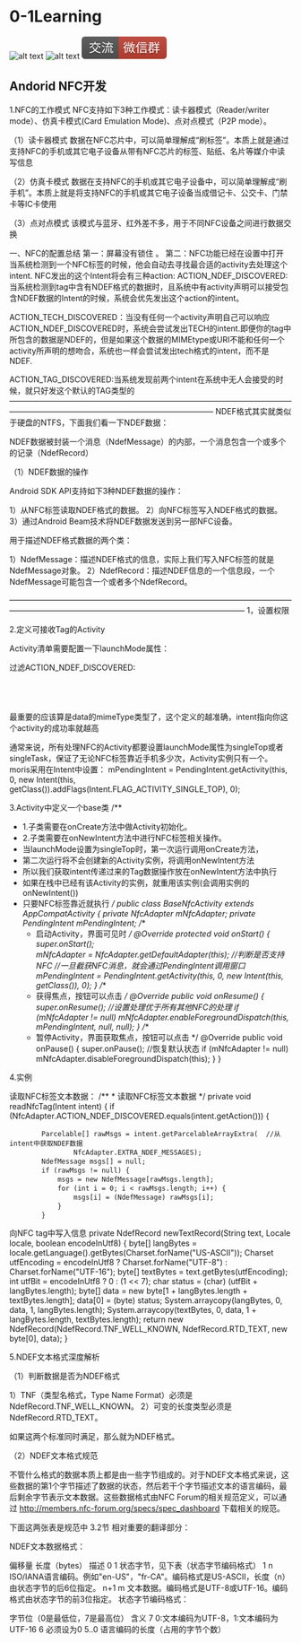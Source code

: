 # 0-1Learning

![alt text](../../static/common/svg/luoxiaosheng.svg "公众号")
![alt text](../../static/common/svg/luoxiaosheng_learning.svg "学习")
![alt text](../../static/common/svg/luoxiaosheng_wechat.svg "微信")


## Andorid NFC开发

1.NFC的工作模式
NFC支持如下3种工作模式：读卡器模式（Reader/writer mode）、仿真卡模式(Card Emulation Mode)、点对点模式（P2P mode）。

（1）读卡器模式
数据在NFC芯片中，可以简单理解成“刷标签”。本质上就是通过支持NFC的手机或其它电子设备从带有NFC芯片的标签、贴纸、名片等媒介中读写信息

（2）仿真卡模式
数据在支持NFC的手机或其它电子设备中，可以简单理解成“刷手机”。本质上就是将支持NFC的手机或其它电子设备当成借记卡、公交卡、门禁卡等IC卡使用

（3）点对点模式
该模式与蓝牙、红外差不多，用于不同NFC设备之间进行数据交换

一、NFC的配置总结
第一：屏幕没有锁住 。     第二：NFC功能已经在设置中打开
当系统检测到一个NFC标签的时候，他会自动去寻找最合适的activity去处理这个intent.
NFC发出的这个Intent将会有三种action:
ACTION_NDEF_DISCOVERED:当系统检测到tag中含有NDEF格式的数据时，且系统中有activity声明可以接受包含NDEF数据的Intent的时候，系统会优先发出这个action的intent。

ACTION_TECH_DISCOVERED：当没有任何一个activity声明自己可以响应ACTION_NDEF_DISCOVERED时，系统会尝试发出TECH的intent.即便你的tag中所包含的数据是NDEF的，但是如果这个数据的MIMEtype或URI不能和任何一个activity所声明的想吻合，系统也一样会尝试发出tech格式的intent，而不是NDEF.

ACTION_TAG_DISCOVERED:当系统发现前两个intent在系统中无人会接受的时候，就只好发这个默认的TAG类型的
——————————————————————————————————————————————————————————————
NDEF格式其实就类似于硬盘的NTFS，下面我们看一下NDEF数据：

NDEF数据被封装一个消息（NdefMessage）的内部，一个消息包含一个或多个的记录（NdefRecord）

（1）NDEF数据的操作

Android SDK API支持如下3种NDEF数据的操作：

1）从NFC标签读取NDEF格式的数据。
2）向NFC标签写入NDEF格式的数据。
3）通过Android Beam技术将NDEF数据发送到另一部NFC设备。

用于描述NDEF格式数据的两个类：

1）NdefMessage：描述NDEF格式的信息，实际上我们写入NFC标签的就是NdefMessage对象。
2）NdefRecord：描述NDEF信息的一个信息段，一个NdefMessage可能包含一个或者多个NdefRecord。

——————————————————————————————————————————————————————————————————
1，设置权限
<uses-sdk android:minSdkVersion="14"/>
<uses-permission android:name="android.permission.NFC" />
<!-- 要求当前设备必须要有NFC芯片 -->
<uses-feature android:name="android.hardware.nfc" android:required="true" />

2.定义可接收Tag的Activity

Activity清单需要配置一下launchMode属性：

<activity
    android:name=".TagTextActivity"
    android:launchMode="singleTop"/>

过滤ACTION_NDEF_DISCOVERED:
<intent-filter>   
<action android:name="android.nfc.action.NDEF_DISCOVERED"/>   
<category android:name="android.intent.category.DEFAULT"/>   
<data android:mimeType="text/plain" />  
 </intent-filter>  
最重要的应该算是data的mimeType类型了，这个定义的越准确，intent指向你这个activity的成功率就越高

通常来说，所有处理NFC的Activity都要设置launchMode属性为singleTop或者singleTask，保证了无论NFC标签靠近手机多少次，Activity实例只有一个。
moris采用在Intent中设置：
        mPendingIntent = PendingIntent.getActivity(this, 0,
                new Intent(this, getClass()).addFlags(Intent.FLAG_ACTIVITY_SINGLE_TOP), 0);

3.Activity中定义一个base类
/**
 * 1.子类需要在onCreate方法中做Activity初始化。
 * 2.子类需要在onNewIntent方法中进行NFC标签相关操作。
 *   当launchMode设置为singleTop时，第一次运行调用onCreate方法，
 *   第二次运行将不会创建新的Activity实例，将调用onNewIntent方法
 *   所以我们获取intent传递过来的Tag数据操作放在onNewIntent方法中执行
 *   如果在栈中已经有该Activity的实例，就重用该实例(会调用实例的onNewIntent())
 *   只要NFC标签靠近就执行
 */
public class BaseNfcActivity extends AppCompatActivity {
    private NfcAdapter mNfcAdapter;
    private PendingIntent mPendingIntent;
    /**
     * 启动Activity，界面可见时
     */
    @Override
    protected void onStart() {
        super.onStart();	
        mNfcAdapter = NfcAdapter.getDefaultAdapter(this);	//判断是否支持NFC
        //一旦截获NFC消息，就会通过PendingIntent调用窗口
        mPendingIntent = PendingIntent.getActivity(this, 0, new Intent(this, getClass()), 0);
    }
    /**
     * 获得焦点，按钮可以点击
     */
    @Override
    public void onResume() {
        super.onResume();
        //设置处理优于所有其他NFC的处理
        if (mNfcAdapter != null)
            mNfcAdapter.enableForegroundDispatch(this, mPendingIntent, null, null);
    }
    /**
     * 暂停Activity，界面获取焦点，按钮可以点击
     */
    @Override
    public void onPause() {
        super.onPause();
        //恢复默认状态
        if (mNfcAdapter != null)
            mNfcAdapter.disableForegroundDispatch(this);
    }
}

4.实例

读取NFC标签文本数据：
    /**
     * 读取NFC标签文本数据
     */
    private void readNfcTag(Intent intent) {
        if (NfcAdapter.ACTION_NDEF_DISCOVERED.equals(intent.getAction())) {

            Parcelable[] rawMsgs = intent.getParcelableArrayExtra(	//从intent中获取NDEF数据
                    NfcAdapter.EXTRA_NDEF_MESSAGES);
            NdefMessage msgs[] = null;
            if (rawMsgs != null) {
                msgs = new NdefMessage[rawMsgs.length];
                for (int i = 0; i < rawMsgs.length; i++) {
                    msgs[i] = (NdefMessage) rawMsgs[i];
                }
            }




向NFC tag中写入信息
    private NdefRecord newTextRecord(String text, Locale locale, boolean encodeInUtf8) {
        byte[]  langBytes   = locale.getLanguage().getBytes(Charset.forName("US-ASCII"));
        Charset utfEncoding = encodeInUtf8 ? Charset.forName("UTF-8") : Charset.forName("UTF-16");
        byte[]  textBytes   = text.getBytes(utfEncoding);
        int     utfBit      = encodeInUtf8 ? 0 : (1 << 7);
        char    status      = (char) (utfBit + langBytes.length);
        byte[]  data        = new byte[1 + langBytes.length + textBytes.length];
        data[0] = (byte) status;
        System.arraycopy(langBytes, 0, data, 1, langBytes.length);
        System.arraycopy(textBytes, 0, data, 1 + langBytes.length, textBytes.length);
        return new NdefRecord(NdefRecord.TNF_WELL_KNOWN, NdefRecord.RTD_TEXT, new byte[0], data);
    }




5.NDEF文本格式深度解析

（1）判断数据是否为NDEF格式

1）TNF（类型名格式，Type Name Format）必须是NdefRecord.TNF_WELL_KNOWN。
2）可变的长度类型必须是NdefRecord.RTD_TEXT。

如果这两个标准同时满足，那么就为NDEF格式。

（2）NDEF文本格式规范

不管什么格式的数据本质上都是由一些字节组成的。对于NDEF文本格式来说，这些数据的第1个字节描述了数据的状态，然后若干个字节描述文本的语言编码，最后剩余字节表示文本数据。这些数据格式由NFC Forum的相关规范定义，可以通过 http://members.nfc-forum.org/specs/spec_dashboard 下载相关的规范。

下面这两张表是规范中 3.2节 相对重要的翻译部分：

NDEF文本数据格式：

偏移量	长度（bytes）	描述
0	1	状态字节，见下表（状态字节编码格式）
1	n	ISO/IANA语言编码。例如"en-US"，"fr-CA"。编码格式是US-ASCII，长度（n）由状态字节的后6位指定。
n+1	m	文本数据。编码格式是UTF-8或UTF-16。编码格式由状态字节的前3位指定。
状态字节编码格式：

字节位（0是最低位，7是最高位）	含义
7	0:文本编码为UTF-8，1:文本编码为UTF-16
6	必须设为0
5..0	语言编码的长度（占用的字节个数）































